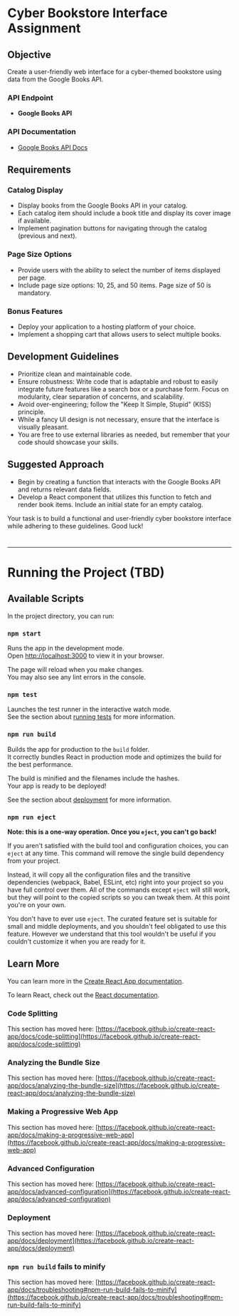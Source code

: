 # Cyber Bookstore Interface Assignment

## Objective
Create a user-friendly web interface for a cyber-themed bookstore using data from the Google Books API.

### API Endpoint
- **Google Books API**

### API Documentation
- [Google Books API Docs](https://developers.google.com/books)

## Requirements

### Catalog Display
- Display books from the Google Books API in your catalog.
- Each catalog item should include a book title and display its cover image if available.
- Implement pagination buttons for navigating through the catalog (previous and next).

### Page Size Options
- Provide users with the ability to select the number of items displayed per page.
- Include page size options: 10, 25, and 50 items. Page size of 50 is mandatory.

### Bonus Features
- Deploy your application to a hosting platform of your choice.
- Implement a shopping cart that allows users to select multiple books.

## Development Guidelines
- Prioritize clean and maintainable code.
- Ensure robustness: Write code that is adaptable and robust to easily integrate future features like a search box or a purchase form. Focus on modularity, clear separation of concerns, and scalability.
- Avoid over-engineering; follow the "Keep It Simple, Stupid" (KISS) principle.
- While a fancy UI design is not necessary, ensure that the interface is visually pleasant.
- You are free to use external libraries as needed, but remember that your code should showcase your skills.

## Suggested Approach
- Begin by creating a function that interacts with the Google Books API and returns relevant data fields.
- Develop a React component that utilizes this function to fetch and render book items. Include an initial state for an empty catalog.

Your task is to build a functional and user-friendly cyber bookstore interface while adhering to these guidelines. Good luck!

#

---

# Running the Project (TBD)
## Available Scripts

In the project directory, you can run:

### `npm start`

Runs the app in the development mode.\
Open [http://localhost:3000](http://localhost:3000) to view it in your browser.

The page will reload when you make changes.\
You may also see any lint errors in the console.

### `npm test`

Launches the test runner in the interactive watch mode.\
See the section about [running tests](https://facebook.github.io/create-react-app/docs/running-tests) for more information.

### `npm run build`

Builds the app for production to the `build` folder.\
It correctly bundles React in production mode and optimizes the build for the best performance.

The build is minified and the filenames include the hashes.\
Your app is ready to be deployed!

See the section about [deployment](https://facebook.github.io/create-react-app/docs/deployment) for more information.

### `npm run eject`

**Note: this is a one-way operation. Once you `eject`, you can't go back!**

If you aren't satisfied with the build tool and configuration choices, you can `eject` at any time. This command will remove the single build dependency from your project.

Instead, it will copy all the configuration files and the transitive dependencies (webpack, Babel, ESLint, etc) right into your project so you have full control over them. All of the commands except `eject` will still work, but they will point to the copied scripts so you can tweak them. At this point you're on your own.

You don't have to ever use `eject`. The curated feature set is suitable for small and middle deployments, and you shouldn't feel obligated to use this feature. However we understand that this tool wouldn't be useful if you couldn't customize it when you are ready for it.

## Learn More

You can learn more in the [Create React App documentation](https://facebook.github.io/create-react-app/docs/getting-started).

To learn React, check out the [React documentation](https://reactjs.org/).

### Code Splitting

This section has moved here: [https://facebook.github.io/create-react-app/docs/code-splitting](https://facebook.github.io/create-react-app/docs/code-splitting)

### Analyzing the Bundle Size

This section has moved here: [https://facebook.github.io/create-react-app/docs/analyzing-the-bundle-size](https://facebook.github.io/create-react-app/docs/analyzing-the-bundle-size)

### Making a Progressive Web App

This section has moved here: [https://facebook.github.io/create-react-app/docs/making-a-progressive-web-app](https://facebook.github.io/create-react-app/docs/making-a-progressive-web-app)

### Advanced Configuration

This section has moved here: [https://facebook.github.io/create-react-app/docs/advanced-configuration](https://facebook.github.io/create-react-app/docs/advanced-configuration)

### Deployment

This section has moved here: [https://facebook.github.io/create-react-app/docs/deployment](https://facebook.github.io/create-react-app/docs/deployment)

### `npm run build` fails to minify

This section has moved here: [https://facebook.github.io/create-react-app/docs/troubleshooting#npm-run-build-fails-to-minify](https://facebook.github.io/create-react-app/docs/troubleshooting#npm-run-build-fails-to-minify)
